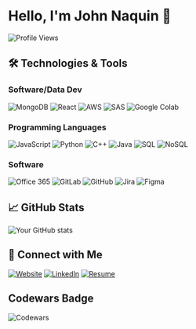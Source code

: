 # Hello, I'm John Naquin 👋

![Profile Views](https://komarev.com/ghpvc/?username=John-Naquin)

## 🛠️ Technologies & Tools

### Software/Data Dev
![MongoDB](https://img.shields.io/badge/MongoDB-47A248?style=for-the-badge&logo=mongodb&logoColor=white)
![React](https://img.shields.io/badge/React-61DAFB?style=for-the-badge&logo=react&logoColor=black)
![AWS](https://img.shields.io/badge/AWS-232F3E?style=for-the-badge&logo=amazon-aws&logoColor=white)
![SAS](https://img.shields.io/badge/SAS-005596?style=for-the-badge&logo=sas&logoColor=white)
![Google Colab](https://img.shields.io/badge/Google%20Colab-F9AB00?style=for-the-badge&logo=google-colab&logoColor=white)

### Programming Languages
![JavaScript](https://img.shields.io/badge/JavaScript-F7DF1E?style=for-the-badge&logo=javascript&logoColor=black)
![Python](https://img.shields.io/badge/Python-3776AB?style=for-the-badge&logo=python&logoColor=white)
![C++](https://img.shields.io/badge/C++-00599C?style=for-the-badge&logo=c%2B%2B&logoColor=white)
![Java](https://img.shields.io/badge/Java-007396?style=for-the-badge&logo=java&logoColor=white)
![SQL](https://img.shields.io/badge/SQL-4479A1?style=for-the-badge&logo=postgresql&logoColor=white)
![NoSQL](https://img.shields.io/badge/NoSQL-005571?style=for-the-badge&logo=mongodb&logoColor=white)

### Software
![Office 365](https://img.shields.io/badge/Office%20365-D83B01?style=for-the-badge&logo=microsoft-office&logoColor=white)
![GitLab](https://img.shields.io/badge/GitLab-FC6D26?style=for-the-badge&logo=gitlab&logoColor=white)
![GitHub](https://img.shields.io/badge/GitHub-181717?style=for-the-badge&logo=github&logoColor=white)
![Jira](https://img.shields.io/badge/Jira-0052CC?style=for-the-badge&logo=jira&logoColor=white)
![Figma](https://img.shields.io/badge/Figma-F24E1E?style=for-the-badge&logo=figma&logoColor=white)

## 📈 GitHub Stats

![Your GitHub stats](https://github-readme-stats.vercel.app/api?username=John-Naquin&show_icons=true&theme=radical)

## 🔗 Connect with Me

[![Website](https://img.shields.io/badge/Website-0A66C2?style=for-the-badge&logo=internet-explorer&logoColor=white)](https://www.johnnaquin.me)
[![LinkedIn](https://img.shields.io/badge/LinkedIn-0A66C2?style=for-the-badge&logo=linkedin&logoColor=white)](https://www.linkedin.com/in/john-naquin)
[![Resume](https://img.shields.io/badge/Resume-0A66C2?style=for-the-badge&logo=read-the-docs&logoColor=white)](https://1drv.ms/b/c/24bcd1f502d345be/ERpU9o8h-zxNvec1jaUcc9gBpp_Uau5pFRzxxtA49ZR0Pg?e=o4ILhP)

## Codewars Badge

![Codewars](https://www.codewars.com/users/The.Rookie./badges/small)
